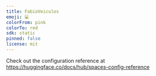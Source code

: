 ```yaml
---
title: FabioVeiculos
emoji: 💻
colorFrom: pink
colorTo: red
sdk: static
pinned: false
license: mit
---
```


Check out the configuration reference at https://huggingface.co/docs/hub/spaces-config-reference
